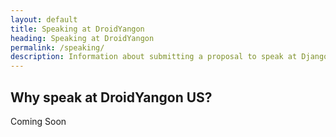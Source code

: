 ```yaml
---
layout: default
title: Speaking at DroidYangon
heading: Speaking at DroidYangon
permalink: /speaking/
description: Information about submitting a proposal to speak at DjangoCon US
---
```


## Why speak at DroidYangon US?

Coming Soon